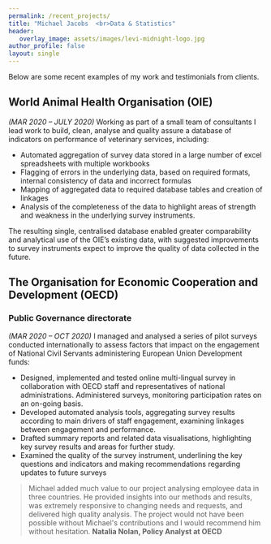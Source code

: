 ```yaml
---
permalink: /recent_projects/
title: "Michael Jacobs  <br>Data & Statistics"
header: 
   overlay_image: assets/images/levi-midnight-logo.jpg
author_profile: false
layout: single
---
```


Below are some recent examples of my work and testimonials from clients. 

## World Animal Health Organisation (OIE) 
*(MAR 2020 – JULY 2020)*
Working as part of a small team of consultants I lead work to build, clean, analyse and quality assure a database of indicators on performance of veterinary services, including:

* Automated aggregation of survey data stored in a large number of excel spreadsheets with multiple workbooks
* Flagging of errors in the underlying data, based on required formats, internal consistency of data and incorrect formulas 
* Mapping of aggregated data to required database tables and creation of linkages 
* Analysis of the completeness of the data to highlight areas of strength and weakness in the underlying survey instruments. 

The resulting single, centralised database enabled greater comparability and analytical use of the OIE’s existing data, with suggested improvements to survey instruments expect to improve the quality of data collected in the future. 

## The Organisation for Economic Cooperation and Development (OECD)
### Public Governance directorate 
*(MAR 2020 – OCT 2020)*
I managed and analysed a series of pilot surveys conducted internationally to assess factors that impact on the engagement of National Civil Servants administering European Union Development funds:
* Designed, implemented and tested online multi-lingual survey in collaboration with OECD staff and representatives of national administrations. Administered surveys, monitoring participation rates on an on-going basis. 
* Developed automated analysis tools, aggregating survey results according to main drivers of staff engagement, examining linkages between engagement and performance.
* Drafted summary reports and related data visualisations, highlighting key survey results and areas for further study.
* Examined the quality of the survey instrument, underlining the key questions and indicators and making recommendations regarding updates to future surveys

> Michael added much value to our project analysing employee data in three countries. He provided insights into our methods and results, was extremely 
> responsive to changing needs and requests, and delivered high quality analysis. The project would not have been possible without Michael's contributions and
> I would recommend him without hesitation. 
**Natalia Nolan, Policy Analyst at OECD**


